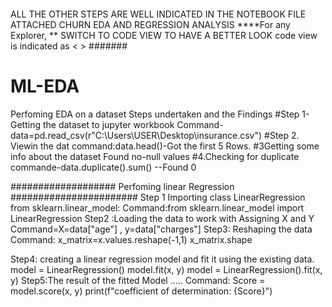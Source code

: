 
####
ALL THE OTHER STEPS ARE WELL INDICATED IN THE NOTEBOOK FILE ATTACHED  CHURN EDA AND REGRESSION ANALYSIS
****For any Explorer, **
SWITCH TO CODE VIEW TO HAVE  A BETTER LOOK  code view  is indicated as < >
#######

# ML-EDA
Perfoming EDA on a dataset
Steps undertaken and the Findings
#Step 1-Getting the dataset to jupyter workbook
  Command-data=pd.read_csv(r"C:\Users\USER\Desktop\insurance.csv")
#Step 2. Viewin the dat
  command:data.head()-Got the first 5 Rows.
#3Getting some info about the dataset
    Found no-null values
 #4.Checking for duplicate
  commande-data.duplicate().sum() --Found 0
  
  
  
###################
Perfoming linear Regression
#######################
Step 1 Importing  class LinearRegression from sklearn.linear_model:
   Command:from sklearn.linear_model import LinearRegression
Step2 :Loading the data to work with
  Assigning X and Y
  Command=X=data["age"] , y=data["charges"]
Step3: Reshaping the data
     Command: x_matrix=x.values.reshape(-1,1)
             x_matrix.shape
             
Step4: creating  a linear regression model and fit it using the existing data.
    model = LinearRegression()
    model.fit(x, y)
    model = LinearRegression().fit(x, y)
  Step5:The result of the fitted Model
  .....
      Command:
      Score = model.score(x, y)
      print(f"coefficient of determination: {Score}")
    
    
             
 

   

